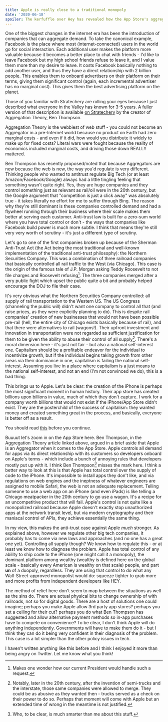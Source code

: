 ```yaml
---
title: Apple is really close to a traditional monopoly
date: '2020-06-18'
spoiler: The kerfuffle over Hey has revealed how the App Store's aggregation of supply is very different from Amazon/Facebook/Google aggregation of demand. That's a good thing for regulators.
---
```



One of the biggest changes in the internet era has been the introduction of companies that can aggregate demand. To take the canonical example, Facebook is the place where most (internet-connected) users in the world go for social interaction. Each additional user makes the platform more valuable because it becomes a better place to chat with friends - I'd like to leave Facebook but my high school friends refuse to leave it, and I value them more than my desire to leave. It costs Facebook basically nothing to add another user, and thus they have a direct relationship with 2 billion people. This enables them to onboard advertisers on their platform on their terms, giving them significant control (again, each incremental advertiser has no marginal cost). This gives them the best advertising platform on the planet.

Those of you familiar with Stratechery are rolling your eyes because I just described what everyone in the Valley has known for 3-5 years. A fuller version of that description is available [on Stratechery](https://stratechery.com/2017/defining-aggregators/) by the creator of Aggregation Theory, Ben Thompson.

Aggregation Theory is the webbiest of web stuff - you could not become an Aggregator in a pre-Internet world because no product on Earth had zero marginal costs - and even if it did, how would you distribute it widely to make up for fixed costs? Literal wars were fought because the reality of economics included marginal costs, and driving those down REALLY mattered. 

Ben Thompson has recently proposed/noted that because Aggregators are new because the web is new, the way you'd regulate is very different. Thinking people who wanted to antitrust regulate Big Tech (or at least Amazon/Facebook/Google) always had a little tingling feeling that something wasn't quite right. Yes, they are huge companies and they control something just as relevant as rail/oil were in the 20th century, but the Google argument that "competition is just a click away" was absolutely true - it takes literally no effort for me to suffer through Bing. The reason why they're still dominant is these companies controlled demand and had a flywheel running through their business where their scale makes them better at serving each customer. Anti-trust law is built for a zero-sum world where you have total control or don't - the ways that companies like Facebook build power is much more subtle. I think that means they're still very very worth of scrutiny - it's just a different type of scrutiny. 

Let's go to one of the first companies broken up because of the Sherman Anti-Trust Act (the Act being the most traditional and well-known implementation of the traditional anti-trust philosophy): the Northern Securities Company. This was a combination of three railroad companies that basically controlled all rail traffic to the West (via Chicago). This case is the origin of the famous tale of J.P. Morgan asking Teddy Roosevelt to not file charges and Roosevelt refusing[^1]. The three companies merged after a very public fight which upset the public quite a bit and probably helped encourage the DOJ to file their case.

It's very obvious what the Northern Securities Company controlled: all supply of rail transportation to the Western US. The US Congress (channeling the public will) didn't want one company to control all that (and raise prices, as they were explicitly planning to do). This is despite rail companies' creation of new businesses that would not have been possible pre-rail (hell, the entire city of Chicago exists basically because of rail), and that there were alternatives to rail (wagons!). Their upfront investment and innovation in transportation were not regarded as sufficient justification for them to be given the ability to abuse their control of all supply[^3]. There's a moral dimension here - it's just not fair - but also a national self-interest one. Capitalism should be a profitable endeavor for the individual to incentivize growth, but if the individual begins taking growth from other areas via their dominance in one, capitalism is failing the national self-interest. Assuming you live in a place where capitalism is a just means to the national self-interest, and not an end (I'm not convinced we do), this is a bad thing. 

This brings us to Apple. Let's be clear: the creation of the iPhone is perhaps the most significant moment in human history. Their app store has created billions upon billions in value, much of which they don't capture. I work for a company worth billions that would not exist if the iPhone/App Store didn't exist. They are the posterchild of the success of capitalism: they wanted money and created something great in the process, and basically, everyone is better off as a result. 

You should read [this](https://www.theverge.com/2020/6/16/21293419/hey-apple-rejection-ios-app-store-dhh-gangsters-antitrust) before you continue.

Buuuut let's zoom in on the App Store here. Ben Thompson, in the Aggregation Theory article linked above, argued in a brief aside that Apple is an Aggregator when it comes to the App Store. Apple controls all demand for apps via its direct relationship with its customers so developers onboard on Apple's terms - which include a bunch of annoying rules that developers mostly put up with it. I think Ben Thompson[^2] misses the mark here. I think a better way to look at this is that Apple has total control over the supply of code to the iPhone. It's impossible to install apps they don't like, and via regulations on web engines and the ineptness of whatever engineers are assigned to mobile Safari, the web is not an adequate replacement. Telling someone to use a web app on an iPhone (and even iPads) is like telling a Chicago meatpacker in the 20th century to go use a wagon. It's a recipe for an uncompetitive product that will fail. Apple's control is not quite like a monopolized railroad because Apple doesn't exactly stop unauthorized apps at the network transit level, but via modern cryptography and their maniacal control of APIs, they achieve essentially the same thing. 

In my view, this makes the anti-trust case against Apple *much* stronger. As explained above, however we regulate other big tech companies, it probably has to come via new laws and approaches (and no one has a great one yet). Controlling all supply though? We know how to regulate this - or at least we know how to diagnose the problem. Apple has total control of any ability to ship code to the iPhone (one might call it a monopoly), the dominant platform among wealthy (wealthy is defined here on the global scale - basically every American is wealthy on that scale) people, and part **un** of a duopoly, regardless. They are using that control to do what any Wall-Street-approved monopolist would do: squeeze tighter to grab more and more profits from independent developers like HEY. 

The method of relief here don't seem to map between the situations as well as the sins do. There are actual physical bits to change ownership of with railroads, not so for digital goods. There are a host of solutions one could imagine; perhaps you make Apple allow 3rd party app stores? perhaps you set a ceiling for their cut? perhaps you do what Ben Thompson has suggested and allow alternative payment methods so in-app purchases have to compete on convenience? To be clear, I don't think Apple will do anything independently. Governments will have to make them do it - but I think they can do it being very confident in their diagnosis of the problem. This case is a lot simpler than the other policy issues in tech.



I haven't written anything like this before and I think I enjoyed it more than being angry on Twitter. Let me know what you think!


[^1]: Makes one wonder how our current President would handle such a request. 
[^2]: Who, to be clear, is much smarter than me about this stuff. 
[^3]: Notably, later in the 20th century, after the invention of semi-trucks and the interstate, those same companies were allowed to merge. They could be as abusive as they wanted then - trucks served as a check on their power to do so. Perhaps that moment will come with Apple but an extended time of wrong in the meantime is not justified.